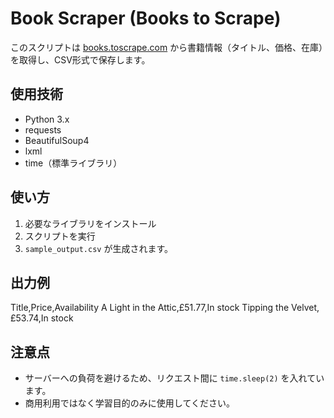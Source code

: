 # Book Scraper (Books to Scrape)

このスクリプトは [books.toscrape.com](https://books.toscrape.com/) から書籍情報（タイトル、価格、在庫）を取得し、CSV形式で保存します。

## 使用技術

- Python 3.x
- requests
- BeautifulSoup4
- lxml
- time（標準ライブラリ）

## 使い方

1. 必要なライブラリをインストール
2. スクリプトを実行
3. `sample_output.csv` が生成されます。

## 出力例
Title,Price,Availability
A Light in the Attic,£51.77,In stock
Tipping the Velvet,£53.74,In stock

## 注意点
- サーバーへの負荷を避けるため、リクエスト間に `time.sleep(2)` を入れています。
- 商用利用ではなく学習目的のみに使用してください。